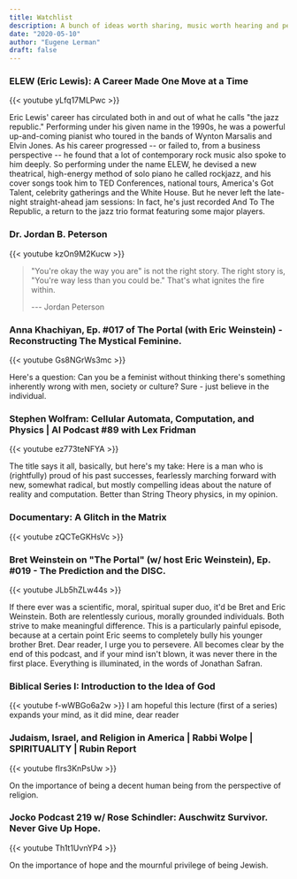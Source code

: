 ```yaml
---
title: Watchlist
description: A bunch of ideas worth sharing, music worth hearing and people worth seeing.
date: "2020-05-10"
author: "Eugene Lerman"
draft: false
---
```

### ELEW (Eric Lewis): A Career Made One Move at a Time
<!-- [https://youtu.be/yLfq17MLPwc](https://youtu.be/yLfq17MLPwc) -->
{{< youtube yLfq17MLPwc >}}

Eric Lewis' career has circulated both in and out of what he calls "the jazz republic." Performing under his given name in the 1990s, he was a powerful up-and-coming pianist who toured in the bands of Wynton Marsalis and Elvin Jones. As his career progressed -- or failed to, from a business perspective -- he found that a lot of contemporary rock music also spoke to him deeply. So performing under the name ELEW, he devised a new theatrical, high-energy method of solo piano he called rockjazz, and his cover songs took him to TED Conferences, national tours, America's Got Talent, celebrity gatherings and the White House. But he never left the late-night straight-ahead jam sessions: In fact, he's just recorded And To The Republic, a return to the jazz trio format featuring some major players.

### Dr. Jordan B. Peterson
<!-- [https://www.youtube.com/watch?v=kzOn9M2Kucw](https://www.youtube.com/watch?v=kzOn9M2Kucw) -->
{{< youtube kzOn9M2Kucw >}}

> "You're okay the way you are" is not the right story. 
> The right story is, "You're way less than you could be." 
> That's what ignites the fire within.
> 
> --- Jordan Peterson

### Anna Khachiyan, Ep. #017 of The Portal (with Eric Weinstein) - Reconstructing The Mystical Feminine.
<!-- [https://www.youtube.com/watch?v=Gs8NGrWs3mc](https://www.youtube.com/watch?v=Gs8NGrWs3mc) -->
{{< youtube Gs8NGrWs3mc >}}

Here's a question: Can you be a feminist without thinking there's something inherently wrong with men, society or culture? Sure - just believe in the individual.

### Stephen Wolfram: Cellular Automata, Computation, and Physics | AI Podcast #89 with Lex Fridman
<!-- [https://youtu.be/ez773teNFYA](https://youtu.be/ez773teNFYA) -->
{{< youtube ez773teNFYA >}}

The title says it all, basically, but here's my take: Here is a man who is (rightfully) proud of his past successes, fearlessly marching forward with new, somewhat radical, but mostly compelling ideas about the nature of reality and computation. Better than String Theory physics, in my opinion.

### Documentary: A Glitch in the Matrix
<!-- [https://youtu.be/zQCTeGKHsVc](https://youtu.be/zQCTeGKHsVc) -->
{{< youtube zQCTeGKHsVc >}}


### Bret Weinstein on "The Portal" (w/ host Eric Weinstein), Ep. #019 - The Prediction and the DISC.
<!-- [https://www.youtube.com/watch?v=JLb5hZLw44s](https://www.youtube.com/watch?v=JLb5hZLw44s) -->
{{< youtube JLb5hZLw44s >}}

If there ever was a scientific, moral, spiritual super duo, it'd be Bret and Eric Weinstein. Both are relentlessly curious, morally grounded individuals. Both strive to make meaningful difference. This is a particularly painful episode, because at a certain point Eric seems to completely bully his younger brother Bret. Dear reader, I urge you to persevere. All becomes clear by the end of this podcast, and if your mind isn't blown, it was never there in the first place. Everything is illuminated, in the words of Jonathan Safran.

### Biblical Series I: Introduction to the Idea of God
<!-- [https://youtu.be/f-wWBGo6a2w](https://youtu.be/f-wWBGo6a2w) -->
{{< youtube f-wWBGo6a2w >}}
I am hopeful this lecture (first of a series) expands your mind, as it did mine, dear reader

### Judaism, Israel, and Religion in America | Rabbi Wolpe | SPIRITUALITY | Rubin Report
<!-- [https://youtu.be/fIrs3KnPsUw](https://youtu.be/fIrs3KnPsUw) -->
{{< youtube fIrs3KnPsUw >}}

On the importance of being a decent human being from the perspective of religion.

### Jocko Podcast 219 w/ Rose Schindler: Auschwitz Survivor. Never Give Up Hope.
<!-- [https://youtu.be/Th1t1UvnYP4](https://youtu.be/Th1t1UvnYP4) -->
{{< youtube Th1t1UvnYP4 >}}

On the importance of hope and the mournful privilege of being Jewish.
